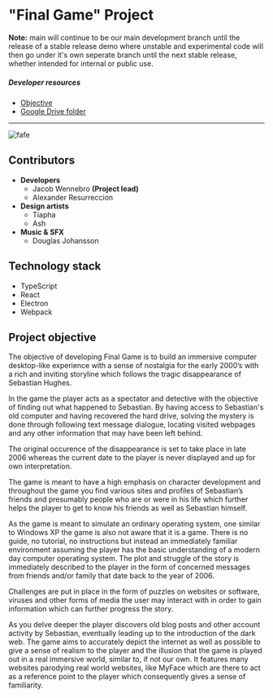# \"Final Game\" Project

**Note:** main will continue to be our main development branch until the release of a stable release demo where unstable and experimental code will then go under it's own seperate branch until the next stable release, whether intended for internal or public use.

##### Developer resources
* [Objective](#project-objective)
* [Google Drive folder](https://drive.google.com/drive/folders/1af4BDSZ342vcDj-ZePUC9CcEOGQCoPeM?usp=sharing)
- - - -
![fafe](https://i.imgur.com/XFK9SOC.gif)

## Contributors

* **Developers**
	* Jacob Wennebro **(Project lead)**
	* Alexander Resurreccion
* **Design artists**
	* Tiapha
	* Ash
* **Music & SFX**
	* Douglas Johansson

## Technology stack
* TypeScript
* React
* Electron
* Webpack

## Project objective
The objective of developing Final Game is to build an immersive computer desktop-like experience with a sense of nostalgia for the early 2000’s with a rich and inviting storyline which follows the tragic disappearance of Sebastian Hughes.

In the game the player acts as a spectator and detective with the objective of finding out what happened to Sebastian. By having access to Sebastian's old computer and having recovered the hard drive, solving the mystery is done through following text message dialogue, locating visited webpages and any other information that may have been left behind.

The original occurence of the disappearance is set to take place in late 2006 whereas the current date to the player is never displayed and up for own interpretation.

The game is meant to have a high emphasis on character development and throughout the game you find various sites and profiles of Sebastian’s friends and presumably people who are or were in his life which further helps the player to get to know his friends as well as Sebastian himself.

As the game is meant to simulate an ordinary operating system, one similar to Windows XP the game is also not aware that it is a game. There is no guide, no tutorial, no instructions but instead an immediately familiar environment assuming the player has the basic understanding of a modern day computer operating system. The plot and struggle of the story is immediately described to the player in the form of concerned messages from friends and/or family that date back to the year of 2006.

Challenges are put in place in the form of puzzles on websites or software, viruses and other forms of media the user may interact with in order to gain information which can further progress the story.

As you delve deeper the player discovers old blog posts and other account activity by Sebastian, eventually leading up to the introduction of the dark web. The game aims to accurately depict the internet as well as possible to give a sense of realism to the player and the illusion that the game is played out in a real immersive world, similar to, if not our own. It features many websites parodying real world websites, like MyFace which are there to act as a reference point to the player which consequently gives a sense of familiarity.

